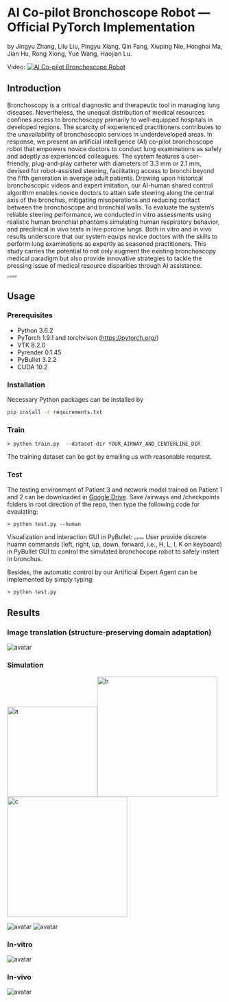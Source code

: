 # AI Co-pilot Bronchoscope Robot — Official PyTorch Implementation

by Jingyu Zhang, Lilu Liu, Pingyu Xiang, Qin Fang, Xiuping Nie, Honghai Ma, Jian Hu, Rong Xiong, Yue Wang, Haojian Lu.

Video:
[![AI Co-pilot Bronchoscope Robot](https://i.ytimg.com/vi/RYoUAxHxHKo/maxresdefault.jpg)](https://youtu.be/RYoUAxHxHKo "AI Co-pilot Bronchoscope Robot")

<!-- &#x26A0; **More details of this repository are COMING SOON!** -->

## Introduction
Bronchoscopy is a critical diagnostic and therapeutic tool in managing lung diseases. Nevertheless, the unequal distribution of medical resources confines access to bronchoscopy primarily to well-equipped hospitals in developed regions. The scarcity of experienced practitioners contributes to the unavailability of bronchoscopic services in underdeveloped areas. In response, we present an artificial intelligence (AI) co-pilot bronchoscope robot that empowers novice doctors to conduct lung examinations as safely and adeptly as experienced colleagues. The system features a user-friendly, plug-and-play catheter with diameters of 3.3 mm or 2.1 mm, devised for robot-assisted steering, facilitating access to bronchi beyond the fifth generation in average adult patients. Drawing upon historical bronchoscopic videos and expert imitation, our AI-human shared control algorithm enables novice doctors to attain safe steering along the central axis of the bronchus, mitigating misoperations and reducing contact between the bronchoscope and bronchial walls. To evaluate the system’s reliable steering performance, we conducted in vitro assessments using realistic human bronchial phantoms simulating human respiratory behavior, and preclinical in vivo tests in live porcine lungs. Both in vitro and in vivo results underscore that our system equips novice doctors with the skills to perform lung examinations as expertly as seasoned practitioners. This study carries the potential to not only augment the existing bronchoscopy medical paradigm but also provide innovative strategies to tackle the pressing issue of medical resource disparities through AI assistance.

<!-- <img src="figs/overview.jpg#pic_left" alt="avatar" style="zoom:30%;" /> -->
<img src="figs/overview.jpg#pic_left" alt="avatar" style="zoom:40%;" />


## Usage

### Prerequisites
* Python 3.6.2
* PyTorch 1.9.1 and torchvison (https://pytorch.org/)
* VTK 8.2.0
* Pyrender 0.1.45
* PyBullet 3.2.2
* CUDA 10.2


### Installation
<!-- * PyTorch >= 1.6
* SimpleITK
* OpenCV
* SciPy
* Numpy -->
Necessary Python packages can be installed by

```bash
pip install -r requirements.txt
```

### Train
```
> python train.py  --dataset-dir YOUR_AIRWAY_AND_CENTERLINE_DIR
```
The training dataset can be got by emailing us with reasonable requrest.

### Test
The testing environment of Patient 3 and network model trained on Patient 1 and 2 can be downloaded in [Google Drive](https://drive.google.com/drive/folders/1426CkT9BOXoFbq_00FYvGo9EI6zXEza2?usp=sharing). Save /airways and /checkpoints folders in root direction of the repo, then type the following code for evaulating:

```
> python test.py --human
```

Visualization and interaction GUI in PyBullet:
<img src="figs/sim.png#pic_left" alt="avatar" style="zoom:40%;" />
User provide discrete huamn commands (left, right, up, down, forward, i.e., H, L, I, K on keyboard) in PyBullet GUI to control the simulated bronchocope robot to safely instert in bronchus.

Besides, the automatic control by our Artificial Expert Agent can be implemented by simply typing:
```
> python test.py
```

## Results

### Image translation (structure-preserving domain adaptation)
<img src="figs/DA.png#pic_left" alt="avatar" style="zoom:100%;" />

### Simulation
<img src="figs/render1.gif" alt="a" width="210" /><img src="figs/render2.gif" alt="b" width="280" /><img src="figs/render3.gif" alt="c" width="280" />

<img src="figs/simulation1.png#pic_left" alt="avatar" style="zoom:100%;" /> <img src="figs/simulation2.png#pic_left" alt="avatar" style="zoom:100%;" />

### In-vitro
<img src="figs/invirtro.png#pic_left" alt="avatar" style="zoom:100%;" />

### In-vivo
<img src="figs/invivo.png#pic_left" alt="avatar" style="zoom:100%;" />
